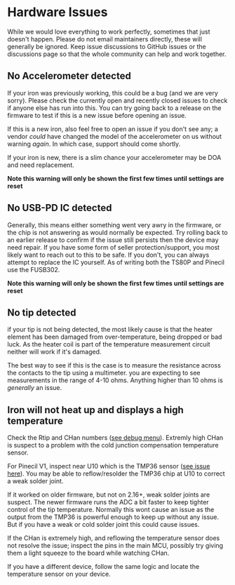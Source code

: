 # Hardware Issues

While we would love everything to work perfectly, sometimes that just doesn't happen.
Please do not email maintainers directly, these will generally be ignored.
Keep issue discussions to GitHub issues or the discussions page so that the whole community can help and work together.

## No Accelerometer detected

If your iron was previously working, this could be a bug (and we are very sorry). Please check the currently open and recently closed issues to check if anyone else has run into this. You can try going back to a release on the firmware to test if this is a new issue before opening an issue.

If this is a new iron, also feel free to open an issue if you don't see any; a vendor _could_ have changed the model of the accelerometer on us without warning _again_. In which case, support should come shortly.

If your iron is new, there is a slim chance your accelerometer may be DOA and need replacement.

**Note this warning will only be shown the first few times until settings are reset**

## No USB-PD IC detected

Generally, this means either something went very awry in the firmware, or the chip is not answering as would normally be expected. Try rolling back to an earlier release to confirm if the issue still persists then the device may need repair. If you have some form of seller protection/support, you most likely want to reach out to this to be safe. If you don't, you can always attempt to replace the IC yourself. As of writing both the TS80P and Pinecil use the FUSB302.

**Note this warning will only be shown the first few times until settings are reset**

## No tip detected

if your tip is not being detected, the most likely cause is that the heater element has been damaged from over-temperature, being dropped or bad luck. As the heater coil is part of the temperature measurement circuit neither will work if it's damaged.

The best way to see if this is the case is to measure the resistance across the contacts to the tip using a multimeter.
you are expecting to see measurements in the range of 4-10 ohms. Anything higher than 10 ohms is _generally_ an issue.

## Iron will not heat up and displays a high temperature
Check the Rtip and CHan numbers ([see debug menu](/Documentation/DebugMenu.md)). Extremly high CHan is suspect to a problem with the cold junction compensation temperature sensor.

For Pinecil V1, inspect near U10 which is the TMP36 sensor ([see issue here](https://github.com/Ralim/IronOS/issues/1234)). You may be able to reflow/resolder the TMP36 chip at U10 to correct a weak solder joint.

If it worked on older firmware, but not on 2.16+, weak solder joints are suspect. The newer firmware runs the ADC a bit faster to keep tighter control of the tip temperature. Normally this wont cause an issue as the output from the TMP36 is powerful enough to keep up without any issue. But if you have a weak or cold solder joint this could cause issues.

If the CHan is extremely high, and reflowing the temperature sensor does not resolve the issue; inspect the pins in the main MCU, possibly try giving them a light squeeze to the board while watching CHan.

If you have a different device, follow the same logic and locate the temperature sensor on your device.
